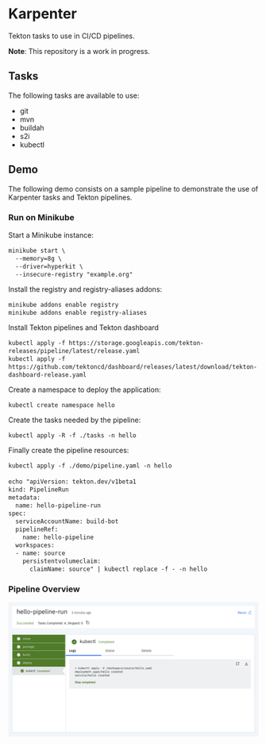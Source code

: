 # Karpenter

Tekton tasks to use in CI/CD pipelines.

**Note**: This repository is a work in progress.

## Tasks

The following tasks are available to use:

* git
* mvn
* buildah
* s2i
* kubectl

## Demo

The following demo consists on a sample pipeline to demonstrate the use of Karpenter tasks and Tekton pipelines.

### Run on Minikube

Start a Minikube instance:

    minikube start \
      --memory=8g \
      --driver=hyperkit \
      --insecure-registry "example.org"

Install the registry and registry-aliases addons:

    minikube addons enable registry
    minikube addons enable registry-aliases

Install Tekton pipelines and Tekton dashboard

    kubectl apply -f https://storage.googleapis.com/tekton-releases/pipeline/latest/release.yaml
    kubectl apply -f https://github.com/tektoncd/dashboard/releases/latest/download/tekton-dashboard-release.yaml

Create a namespace to deploy the application:

    kubectl create namespace hello

Create the tasks needed by the pipeline:

    kubectl apply -R -f ./tasks -n hello

Finally create the pipeline resources:

    kubectl apply -f ./demo/pipeline.yaml -n hello

    echo "apiVersion: tekton.dev/v1beta1
    kind: PipelineRun
    metadata:
      name: hello-pipeline-run
    spec:
      serviceAccountName: build-bot
      pipelineRef:
        name: hello-pipeline
      workspaces:
      - name: source
        persistentvolumeclaim:
          claimName: source" | kubectl replace -f - -n hello

### Pipeline Overview

![pipelines](./demo/pipeline.png)

